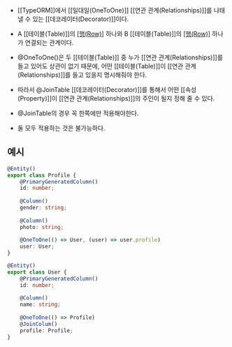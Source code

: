 - [[TypeORM]]에서 [[일대일(OneToOne)]] [[연관 관계(Relationships)]]를 나태낼 수 있는 [[데코레이터(Decorator)]]이다.

- A [[테이블(Table)]]의 [[행(Row)]](데이터) 하나와 B [[테이블(Table)]]의 [[행(Row)]](데이터) 하나가 연결되는 관계이다.

- @OneToOne()은 두 [[테이블(Table)]] 중 누가 [[연관 관계(Relationships)]]를 들고 있어도 상관이 없기 때문에, 어떤 [[테이블(Table)]]이 [[연관 관계(Relationships)]]를 들고 있을지 명시해줘야 한다.

- 따라서 @JoinTable [[데코레이터(Decorator)]]를 통해서 어떤 [[속성(Property)]]이 [[연관 관계(Relationships)]]의 주인이 될지 정해 줄 수 있다.
- @JoinTable의 경우 꼭 한쪽에만 적용해야한다.
- 둘 모두 적용하는 것은 불가능하다.


## 예시

```ts
@Entity()
export class Profile {
	@PrimaryGeneratedColumn()
	id: number;
	
	@Column()
	gender: string;
	
	@Column()
	photo: string;
	
	@OneToOne(() => User, (user) => user.profile)
	user: User;
}
```

```ts
@Entity()
export class User {
	@PrimaryGeneratedColumn()
	id: number;
	
	@Column()
	name: string;
	
	@OneToOne(() => Profile)
	@JoinColum()
	profile: Profile;
}
```